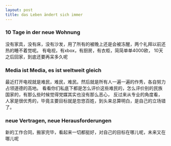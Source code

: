 ```yaml
---
layout: post
title: das Leben ändert sich immer
---
```


### 10 Tage in der neue Wohnung
没有家具，没有床，没有沙发，用了所有的被晚上还是会被冻醒，两个礼拜以前还热的睡不着觉呢。
有电视，有xbox，有厨房，有衣柜，简简单单4000欧，
10天之后回家，到底还要再呆多久呢

### Media ist Media, es ist weltweit gleich
最近打开电视就是难民，难民，难民。然后就是所有人一遍一遍的作秀，各自努力占领道德的高地。
看看你们私底下都是怎么评价这些难民的，怎么评价别的民族国家的，有那么些时候觉得党媒其实也没有那么恶心，
反过来从专业的角度看，人家是很优秀的，毕竟主要目标就是忽悠百姓，到头来总算明白，是自己的立场错了。

### neue Vertragen, neue Herausforderungen
新的工作合同，搬家完毕，看起来一切都挺好，对自己的目标在哪儿呢，未来又在哪儿呢
